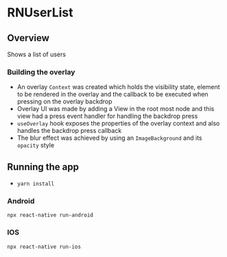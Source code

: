 # RNUserList

## Overview

Shows a list of users

### Building the overlay

- An overlay `Context` was created which holds the visibility state, element to be rendered in the overlay and the callback to be executed when pressing on the overlay backdrop
- Overlay UI was made by adding a View in the root most node and this view had a press event handler for handling the backdrop press
- `useOverlay` hook exposes the properties of the overlay context and also handles the backdrop press callback
- The blur effect was achieved by using an `ImageBackground` and its `opacity` style

## Running the app

- `yarn install`

### Android

`npx react-native run-android`

### IOS

`npx react-native run-ios`
